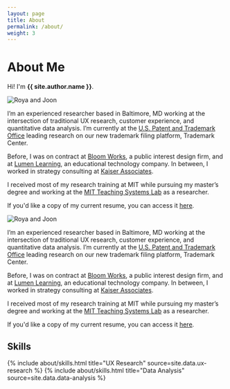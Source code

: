 ```yaml
---
layout: page
title: About
permalink: /about/
weight: 3
---
```


# **About Me**

Hi! I'm **{{ site.author.name }}**.<br>

   <div class="container">
	<img src="https://i.imgur.com/wiU48oa.jpeg" alt="Roya and Joon" style="max-width: 40%; height: auto;" />
      <p>I’m an experienced researcher based in Baltimore, MD working at the intersection of traditional UX research, customer experience, and quantitative data analysis. I’m currently at the <a href="https://www.uspto.gov/">U.S. Patent and Trademark Office</a> leading research on our new trademark filing platform, Trademark Center.

Before, I was on contract at <a href="https://bloomworks.digital/" target="_blank">Bloom Works</a>, a public interest design firm, and at <a href="http://lumenlearning.com/">Lumen Learning</a>, an educational technology company. In between, I worked in strategy consulting at <a href="https://www.kaiserassociates.com" target="_blank">Kaiser Associates</a>.


I received most of my research training at MIT while pursuing my master’s degree and working at the <a href="https://tsl.mit.edu/">MIT Teaching Systems Lab</a> as a researcher.

If you'd like a copy of my current resume, you can access it <a href="https://drive.google.com/file/d/1rn7ejIXiw-b7TTsC161X2po1ljSlw5mT/view?usp=sharing" target="_blank">here</a>.</p>
    </div>


<img src="https://i.imgur.com/wiU48oa.jpeg" alt="Roya and Joon" style="max-width: 40%; height: auto;" />

I’m an experienced researcher based in Baltimore, MD working at the intersection of traditional UX research, customer experience, and quantitative data analysis. I’m currently at the <a href="https://www.uspto.gov/">U.S. Patent and Trademark Office</a> leading research on our new trademark filing platform, Trademark Center.

Before, I was on contract at <a href="https://bloomworks.digital/" target="_blank">Bloom Works</a>, a public interest design firm, and at <a href="http://lumenlearning.com/">Lumen Learning</a>, an educational technology company. In between, I worked in strategy consulting at <a href="https://www.kaiserassociates.com" target="_blank">Kaiser Associates</a>.


I received most of my research training at MIT while pursuing my master’s degree and working at the <a href="https://tsl.mit.edu/">MIT Teaching Systems Lab</a> as a researcher.

If you'd like a copy of my current resume, you can access it <a href="https://drive.google.com/file/d/1rn7ejIXiw-b7TTsC161X2po1ljSlw5mT/view?usp=sharing" target="_blank">here</a>.


## **Skills**

<div class="row">
{% include about/skills.html title="UX Research" source=site.data.ux-research %}
{% include about/skills.html title="Data Analysis" source=site.data.data-analysis %}
</div>


<!--
## **Interests**

I love the work I do, but I also love life outside of work! 

I'm an amateur potter, classical violinist turned fiddler, cookbook enthusiast, and owner of a rescue basset hound, Joon.


{% capture carousel_images %}
https://i.imgur.com/xWSq8V7.jpeg
https://i.imgur.com/67G9rqP.jpeg
https://i.imgur.com/GxSEgxc.jpeg
https://i.imgur.com/lF8gvcQ.jpeg
https://i.imgur.com/iwCAgb8.jpeg
{% endcapture %}
-->

<!--
<div class="row">
{% include about/timeline.html %}
</div>

-->
